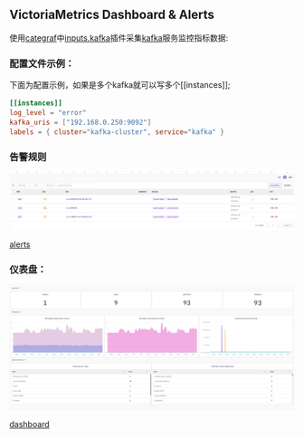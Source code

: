 ## VictoriaMetrics Dashboard & Alerts

使用[categraf](https://github.com/flashcatcloud/categraf)中[inputs.kafka](https://github.com/flashcatcloud/categraf/tree/main/inputs/kafka)插件采集[kafka](https://kafka.apache.org/)服务监控指标数据:

### 配置文件示例：

下面为配置示例，如果是多个kafka就可以写多个[[instances]];

```toml
[[instances]]
log_level = "error"
kafka_uris = ["192.168.0.250:9092"]
labels = { cluster="kafka-cluster", service="kafka" }
```

### 告警规则

![alerts](./alerts..png)

[alerts](../alerts/kafka_by_categraf.json)

### 仪表盘：

![dashboard](./dashboards.png)

[dashboard](../dashboards/kafka_by_categraf.json)
